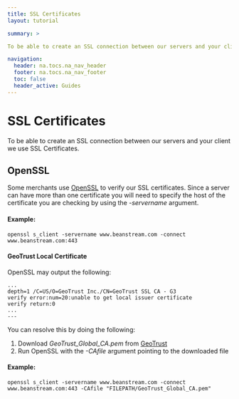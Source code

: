 ```yaml
---
title: SSL Certificates
layout: tutorial

summary: >

To be able to create an SSL connection between our servers and your client we use SSL Certificates.  

navigation:
  header: na.tocs.na_nav_header
  footer: na.tocs.na_nav_footer
  toc: false
  header_active: Guides
---
```


# SSL Certificates 

To be able to create an SSL connection between our servers and your client we use SSL Certificates. 

## OpenSSL

Some merchants use [OpenSSL](https://www.openssl.org) to verify our SSL certificates. Since a server can have more than one certificate you will need to specify the host of the certificate you are checking by using the _-servername_ argument.

#### Example:
```shell
openssl s_client -servername www.beanstream.com -connect www.beanstream.com:443
```

#### GeoTrust Local Certificate
OpenSSL may output the following:
```shell
...
depth=1 /C=US/O=GeoTrust Inc./CN=GeoTrust SSL CA - G3
verify error:num=20:unable to get local issuer certificate
verify return:0
...
---
```
You can resolve this by doing the following:
 1. Download *GeoTrust_Global_CA.pem* from [GeoTrust](https://www.geotrust.com/resources/root-certificates/index.html)
 2. Run OpenSSL with the _-CAfile_ argument pointing to the downloaded file
#### Example:
 ```shell
 openssl s_client -servername www.beanstream.com -connect www.beanstream.com:443 -CAfile "FILEPATH/GeoTrust_Global_CA.pem"
 ```
 